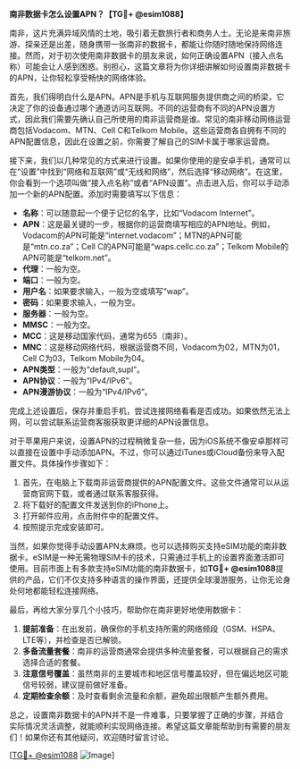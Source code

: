**南非数据卡怎么设置APN？【TG💪+ @esim1088】**

南非，这片充满异域风情的土地，吸引着无数旅行者和商务人士。无论是来南非旅游、探亲还是出差，随身携带一张南非的数据卡，都能让你随时随地保持网络连接。然而，对于初次使用南非数据卡的朋友来说，如何正确设置APN（接入点名称）可能会让人感到困惑。别担心，这篇文章将为你详细讲解如何设置南非数据卡的APN，让你轻松享受畅快的网络体验。

首先，我们得明白什么是APN。APN是手机与互联网服务提供商之间的桥梁，它决定了你的设备通过哪个通道访问互联网。不同的运营商有不同的APN设置方式，因此我们需要先确认自己所使用的南非运营商是谁。常见的南非移动网络运营商包括Vodacom、MTN、Cell C和Telkom Mobile。这些运营商各自拥有不同的APN配置信息，因此在设置之前，你需要了解自己的SIM卡属于哪家运营商。

接下来，我们以几种常见的方式来进行设置。如果你使用的是安卓手机，通常可以在“设置”中找到“网络和互联网”或“无线和网络”，然后选择“移动网络”。在这里，你会看到一个选项叫做“接入点名称”或者“APN设置”。点击进入后，你可以手动添加一个新的APN配置。添加时需要填写以下信息：

- **名称**：可以随意起一个便于记忆的名字，比如“Vodacom Internet”。
- **APN**：这是最关键的一步，根据你的运营商填写相应的APN地址。例如，Vodacom的APN可能是“internet.vodacom”；MTN的APN可能是“mtn.co.za”；Cell C的APN可能是“waps.cellc.co.za”；Telkom Mobile的APN可能是“telkom.net”。
- **代理**：一般为空。
- **端口**：一般为空。
- **用户名**：如果要求输入，一般为空或填写“wap”。
- **密码**：如果要求输入，一般为空。
- **服务器**：一般为空。
- **MMSC**：一般为空。
- **MCC**：这是移动国家代码，通常为655（南非）。
- **MNC**：这是移动网络代码，根据运营商不同，Vodacom为02，MTN为01，Cell C为03，Telkom Mobile为04。
- **APN类型**：一般为“default,supl”。
- **APN协议**：一般为“IPv4/IPv6”。
- **APN漫游协议**：一般为“IPv4/IPv6”。

完成上述设置后，保存并重启手机，尝试连接网络看看是否成功。如果依然无法上网，可以尝试联系运营商客服获取更详细的APN设置信息。

对于苹果用户来说，设置APN的过程稍微复杂一些，因为iOS系统不像安卓那样可以直接在设置中手动添加APN。不过，你可以通过iTunes或iCloud备份来导入配置文件。具体操作步骤如下：

1. 首先，在电脑上下载南非运营商提供的APN配置文件。这些文件通常可以从运营商官网下载，或者通过联系客服获得。
2. 将下载好的配置文件发送到你的iPhone上。
3. 打开邮件应用，点击附件中的配置文件。
4. 按照提示完成安装即可。

当然，如果你觉得手动设置APN太麻烦，也可以选择购买支持eSIM功能的南非数据卡。eSIM是一种无需物理SIM卡的技术，只需通过手机上的设置界面激活即可使用。目前市面上有多款支持eSIM功能的南非数据卡，如**TG💪+ @esim1088**提供的产品，它们不仅支持多种语言的操作界面，还提供全球漫游服务，让你无论身处何地都能轻松连接网络。

最后，再给大家分享几个小技巧，帮助你在南非更好地使用数据卡：

1. **提前准备**：在出发前，确保你的手机支持所需的网络频段（GSM、HSPA、LTE等），并检查是否已解锁。
2. **多备流量套餐**：南非的运营商通常会提供多种流量套餐，可以根据自己的需求选择合适的套餐。
3. **注意信号覆盖**：虽然南非的主要城市和地区信号覆盖较好，但在偏远地区可能信号较弱，建议提前做好准备。
4. **定期检查余额**：及时查看剩余流量和余额，避免超出限额产生额外费用。

总之，设置南非数据卡的APN并不是一件难事，只要掌握了正确的步骤，并结合实际情况灵活调整，就能顺利实现网络连接。希望这篇文章能帮助到有需要的朋友们！如果你还有其他疑问，欢迎随时留言讨论。

[[TG💪+ @esim1088](https://t.me/s/esim1088) ![Image](https://i.postimg.cc/4NQfJmqS/Snipaste-2025-05-13-00-14-12.png)]